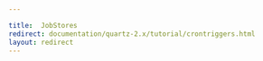 ```yaml
---

title:  JobStores
redirect: documentation/quartz-2.x/tutorial/crontriggers.html
layout: redirect
---
```


